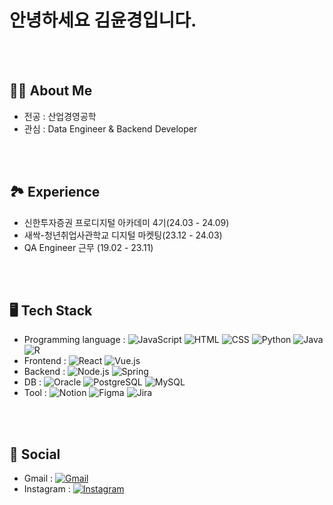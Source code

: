 <div>
  <h1>안녕하세요 김윤경입니다.</h1>

<br>
<br>

<h2>🙋‍♀️ About Me</h2>
<ul>
  <li>전공 : 산업경영공학</li>
  <li>관심 : Data Engineer & Backend Developer</li>
</ul>

<br>
<br>

<h2>🏞️ Experience</h2>
<ul>
  <li>신한투자증권 프로디지털 아카데미 4기(24.03 - 24.09)
  <li>새싹-청년취업사관학교 디지털 마켓팅(23.12 - 24.03)
  <li>QA Engineer 근무 (19.02 - 23.11)
</ul>
    

<br>
<br>

<h2>🖥️ Tech Stack</h2>
<ul>
  <li>Programming language : <img src="https://img.shields.io/badge/-JavaScript-F7DF1E?style=flat&logo=JavaScript&logoColor=black" alt="JavaScript"> <img src="https://img.shields.io/badge/-HTML-E34F26?style=flat&logo=HTML5&logoColor=white" alt="HTML"> <img src="https://img.shields.io/badge/-CSS-1572B6?style=flat&logo=CSS3&logoColor=white" alt="CSS"> <img src="https://img.shields.io/badge/-Python-3776AB?style=flat&logo=Python&logoColor=white" alt="Python"> <img src="https://img.shields.io/badge/-Java-007396?style=flat&logo=Java&logoColor=white" alt="Java"> <img src="https://img.shields.io/badge/-R-276DC3?style=flat&logo=r&logoColor=white" alt="R"></li>
  <li>Frontend : <img src="https://img.shields.io/badge/-React-61DAFB?style=flat&logo=React&logoColor=white" alt="React"> <img src="https://img.shields.io/badge/-Vue.js-4FC08D?style=flat&logo=Vue.js&logoColor=white" alt="Vue.js"></li>
  <li>Backend : <img src="https://img.shields.io/badge/-Node.js-339933?style=flat&logo=Node.js&logoColor=white" alt="Node.js"> <img src="https://img.shields.io/badge/-Spring-6DB33F?style=flat&logo=Spring&logoColor=white" alt="Spring"></li>
  <li>DB : <img src="https://img.shields.io/badge/-Oracle-F80000?style=flat&logo=Oracle&logoColor=white" alt="Oracle"> <img src="https://img.shields.io/badge/-PostgreSQL-336791?style=flat&logo=postgresql&logoColor=white" alt="PostgreSQL"> <img src="https://img.shields.io/badge/-MySQL-4479A1?style=flat&logo=mysql&logoColor=white" alt="MySQL"></li>
  <li>Tool : <img src="https://img.shields.io/badge/-Notion-000000?style=flat&logo=Notion&logoColor=white" alt="Notion"> <img src="https://img.shields.io/badge/-Figma-F24E1E?style=flat&logo=Figma&logoColor=white" alt="Figma"> <img src="https://img.shields.io/badge/-Jira-0052CC?style=flat&logo=Jira&logoColor=white" alt="Jira"></li>
</ul>

<br>
<br>

<h2>💌 Social</h2>
<ul>
  <li>Gmail : <a href="mailto:do.yoongyo2@gmail.com"><img src="https://img.shields.io/badge/-Gmail-EA4335?style=flat&logo=Gmail&logoColor=white" alt="Gmail"></a></li>
  <li>Instagram : <a href="https://www.instagram.com/yoongyo2"><img src="https://img.shields.io/badge/-Instagram-E4405F?style=flat&logo=Instagram&logoColor=white" alt="Instagram"></a></li>
</ul>

<br>
<br>

</div>


<!---
do-yoongyo2/do-yoongyo2 is a ✨ special ✨ repository because its `README.md` (this file) appears on your GitHub profile.
You can click the Preview link to take a look at your changes.
--->
